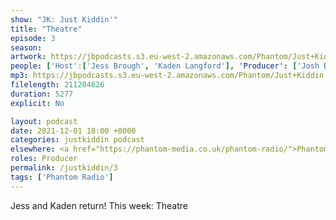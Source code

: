 ```yaml
---
show: "JK: Just Kiddin'"
title: "Theatre"
episode: 3
season: 
artwork: https://jbpodcasts.s3.eu-west-2.amazonaws.com/Phantom/Just+Kiddin'/JK.jpeg
people: ['Host':['Jess Brough', 'Kaden Langford'], 'Producer': ['Josh Brunning']]
mp3: https://jbpodcasts.s3.eu-west-2.amazonaws.com/Phantom/Just+Kiddin'/2021-12-01+03.mp3
filelength: 211204626
duration: 5277
explicit: No

layout: podcast
date: 2021-12-01 18:00 +0000
categories: justkiddin podcast
elsewhere: <a href="https://phantom-media.co.uk/phantom-radio/">Phantom Media</a>
roles: Producer
permalink: /justkiddin/3
tags: ['Phantom Radio']
---
```


Jess and Kaden return! This week: Theatre
